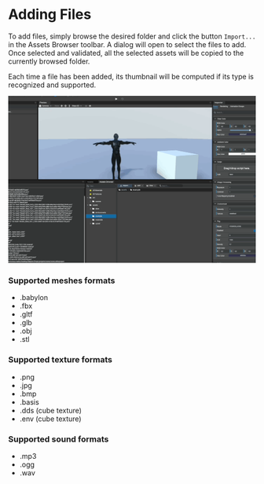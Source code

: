 # Adding Files

To add files, simply browse the desired folder and click the button `Import...` in the Assets Browser toolbar.
A dialog will open to select the files to add. Once selected and validated, all the selected assets will be copied to
the currently browsed folder.

Each time a file has been added, its thumbnail will be computed if its type is recognized and supported.

![AddingFiles](./adding-files/adding-files.gif)

### Supported meshes formats
* .babylon
* .fbx
* .gltf
* .glb
* .obj
* .stl

### Supported texture formats
* .png
* .jpg
* .bmp
* .basis
* .dds (cube texture)
* .env (cube texture)

### Supported sound formats
* .mp3
* .ogg
* .wav

